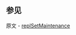 ## 参见

原文 - [replSetMaintenance]( https://docs.mongodb.com/manual/reference/command/replSetMaintenance/ )

